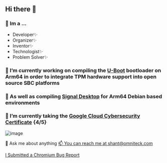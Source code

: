 ## Hi there 👋

### 🌱 Im a ...
 - Developer✨
 - Organizer✨
 - Inventor✨
 - Technologist✨
 - Problem Solver✨

### 🔭 I’m currently working on compiling the [U-Boot](https://github.com/0mniteck/u-boot) bootloader on Arm64 in order to integrate TPM hardware support into open source SBC platforms

### 🔭 As well as compiling [Signal Desktop](https://github.com/0mniteck/Signal-Desktop-Mobian) for Arm64 Debian based environments

### 🔭 I’m currently taking the [Google Cloud Cybersecurity Certificate](https://www.cloudskillsboost.google/public_profiles/a51ad318-156e-427d-8aeb-1ba496705f68) {4/5}
![image](https://github.com/user-attachments/assets/e597656a-a906-42e6-a016-8ae73d9f2b73)


💬 Ask me about anything
[📫 You can reach me at shant@omniteck.com](shant@omniteck.com)


[I Submitted a Chromium Bug Report](https://issues.chromium.org/issues/328765306)

<!--
**0mniteck/0mniteck** is a ✨ _special_ ✨ repository because its `README.md` (this file) appears on your GitHub profile.

Here are some ideas to get you started:

- 
- 👯 I’m looking to collaborate on ...
- 🤔 I’m looking for help with ...
- : ...
- 😄 Pronouns: ...
- ⚡ Fun fact: ...
-->
